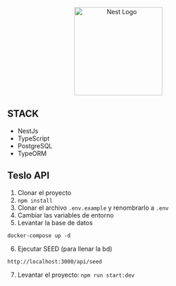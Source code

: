 <p align="center">
  <a href="http://nestjs.com/" target="blank"><img src="https://nestjs.com/img/logo-small.svg" width="200" alt="Nest Logo" /></a>
</p>

## STACK
- NestJs
- TypeScript
- PostgreSQL
- TypeORM

## Teslo API
1. Clonar el proyecto
2. ```npm install```
3. Clonar el archivo ```.env.example``` y renombrarlo a ```.env```
4. Cambiar las variables de entorno
5. Levantar la base de datos
```
docker-compose up -d
```
6. Ejecutar SEED (para llenar la bd)
```
http://localhost:3000/api/seed
```
7. Levantar el proyecto: ```npm run start:dev```